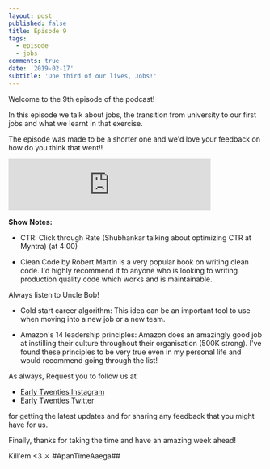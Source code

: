 ```yaml
---
layout: post
published: false
title: Episode 9
tags:
  - episode
  - jobs
comments: true
date: '2019-02-17'
subtitle: 'One third of our lives, Jobs!'
---
```

Welcome to the 9th episode of the podcast!

In this episode we talk about jobs, the transition from university to our first jobs and what we learnt in that exercise.

The episode was made to be a shorter one and we'd love your feedback on how do you think that went!!

<iframe src="https://anchor.fm/earlytwenties/embed/episodes/Ep-9-One-third-of-our-lives--Jobs-e37o0d" height="102px" width="400px" frameborder="0" scrolling="no"></iframe>

**Show Notes:**

* CTR: Click through Rate (Shubhankar talking about optimizing CTR at Myntra) (at 4:00)

* Clean Code by Robert Martin is a very popular book on writing clean code. I'd highly recommend it to anyone who is looking to writing production quality code which works and is maintainable.

Always listen to Uncle Bob!

* Cold start career algorithm: This idea can be an important tool to use when moving into a new job or a new team.

* Amazon's 14 leadership principles: Amazon does an amazingly good job at instilling their culture throughout their organisation (500K strong). I've found these principles to be very true even in my personal life and would recommend going through the list!

As always, Request you to follow us at
* [Early Twenties Instagram](https://www.instagram.com/earlytwentiespodcast/)
* [Early Twenties Twitter](https://twitter.com/early20spodcast) 

for getting the latest updates and for sharing any feedback that you might have for us.

Finally, thanks for taking the time and have an amazing week ahead!

Kill'em <3  ⚔
#ApanTimeAaega##